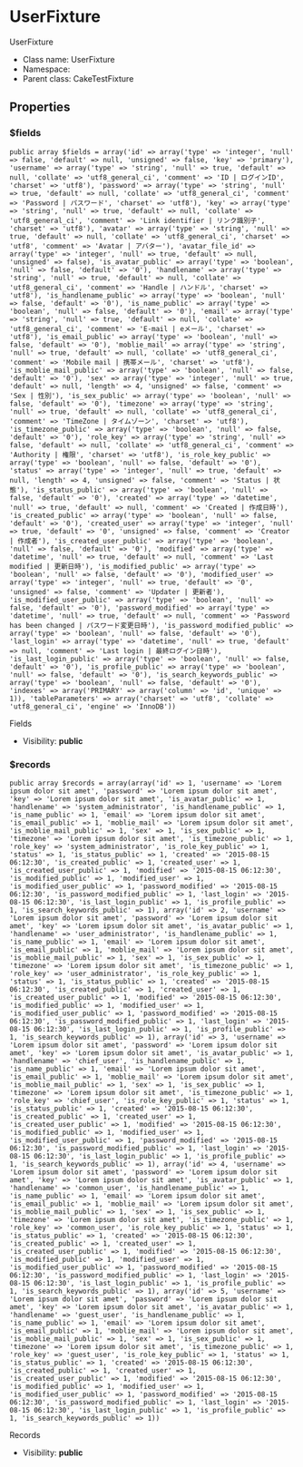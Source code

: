 UserFixture
===============

UserFixture




* Class name: UserFixture
* Namespace: 
* Parent class: CakeTestFixture





Properties
----------


### $fields

    public array $fields = array('id' => array('type' => 'integer', 'null' => false, 'default' => null, 'unsigned' => false, 'key' => 'primary'), 'username' => array('type' => 'string', 'null' => true, 'default' => null, 'collate' => 'utf8_general_ci', 'comment' => 'ID | ログインID', 'charset' => 'utf8'), 'password' => array('type' => 'string', 'null' => true, 'default' => null, 'collate' => 'utf8_general_ci', 'comment' => 'Password | パスワード', 'charset' => 'utf8'), 'key' => array('type' => 'string', 'null' => true, 'default' => null, 'collate' => 'utf8_general_ci', 'comment' => 'Link identifier | リンク識別子', 'charset' => 'utf8'), 'avatar' => array('type' => 'string', 'null' => true, 'default' => null, 'collate' => 'utf8_general_ci', 'charset' => 'utf8', 'comment' => 'Avatar | アバター'), 'avatar_file_id' => array('type' => 'integer', 'null' => true, 'default' => null, 'unsigned' => false), 'is_avatar_public' => array('type' => 'boolean', 'null' => false, 'default' => '0'), 'handlename' => array('type' => 'string', 'null' => true, 'default' => null, 'collate' => 'utf8_general_ci', 'comment' => 'Handle | ハンドル', 'charset' => 'utf8'), 'is_handlename_public' => array('type' => 'boolean', 'null' => false, 'default' => '0'), 'is_name_public' => array('type' => 'boolean', 'null' => false, 'default' => '0'), 'email' => array('type' => 'string', 'null' => true, 'default' => null, 'collate' => 'utf8_general_ci', 'comment' => 'E-mail | eメール', 'charset' => 'utf8'), 'is_email_public' => array('type' => 'boolean', 'null' => false, 'default' => '0'), 'moblie_mail' => array('type' => 'string', 'null' => true, 'default' => null, 'collate' => 'utf8_general_ci', 'comment' => 'Mobile mail | 携帯メール', 'charset' => 'utf8'), 'is_moblie_mail_public' => array('type' => 'boolean', 'null' => false, 'default' => '0'), 'sex' => array('type' => 'integer', 'null' => true, 'default' => null, 'length' => 4, 'unsigned' => false, 'comment' => 'Sex | 性別'), 'is_sex_public' => array('type' => 'boolean', 'null' => false, 'default' => '0'), 'timezone' => array('type' => 'string', 'null' => true, 'default' => null, 'collate' => 'utf8_general_ci', 'comment' => 'TimeZone | タイムゾーン', 'charset' => 'utf8'), 'is_timezone_public' => array('type' => 'boolean', 'null' => false, 'default' => '0'), 'role_key' => array('type' => 'string', 'null' => false, 'default' => null, 'collate' => 'utf8_general_ci', 'comment' => 'Authority | 権限', 'charset' => 'utf8'), 'is_role_key_public' => array('type' => 'boolean', 'null' => false, 'default' => '0'), 'status' => array('type' => 'integer', 'null' => true, 'default' => null, 'length' => 4, 'unsigned' => false, 'comment' => 'Status | 状態'), 'is_status_public' => array('type' => 'boolean', 'null' => false, 'default' => '0'), 'created' => array('type' => 'datetime', 'null' => true, 'default' => null, 'comment' => 'Created | 作成日時'), 'is_created_public' => array('type' => 'boolean', 'null' => false, 'default' => '0'), 'created_user' => array('type' => 'integer', 'null' => true, 'default' => '0', 'unsigned' => false, 'comment' => 'Creator | 作成者'), 'is_created_user_public' => array('type' => 'boolean', 'null' => false, 'default' => '0'), 'modified' => array('type' => 'datetime', 'null' => true, 'default' => null, 'comment' => 'Last modified | 更新日時'), 'is_modified_public' => array('type' => 'boolean', 'null' => false, 'default' => '0'), 'modified_user' => array('type' => 'integer', 'null' => true, 'default' => '0', 'unsigned' => false, 'comment' => 'Updater | 更新者'), 'is_modified_user_public' => array('type' => 'boolean', 'null' => false, 'default' => '0'), 'password_modified' => array('type' => 'datetime', 'null' => true, 'default' => null, 'comment' => 'Password has been changed | パスワード変更日時'), 'is_password_modified_public' => array('type' => 'boolean', 'null' => false, 'default' => '0'), 'last_login' => array('type' => 'datetime', 'null' => true, 'default' => null, 'comment' => 'Last login | 最終ログイン日時'), 'is_last_login_public' => array('type' => 'boolean', 'null' => false, 'default' => '0'), 'is_profile_public' => array('type' => 'boolean', 'null' => false, 'default' => '0'), 'is_search_keywords_public' => array('type' => 'boolean', 'null' => false, 'default' => '0'), 'indexes' => array('PRIMARY' => array('column' => 'id', 'unique' => 1)), 'tableParameters' => array('charset' => 'utf8', 'collate' => 'utf8_general_ci', 'engine' => 'InnoDB'))

Fields



* Visibility: **public**


### $records

    public array $records = array(array('id' => 1, 'username' => 'Lorem ipsum dolor sit amet', 'password' => 'Lorem ipsum dolor sit amet', 'key' => 'Lorem ipsum dolor sit amet', 'is_avatar_public' => 1, 'handlename' => 'system_administrator', 'is_handlename_public' => 1, 'is_name_public' => 1, 'email' => 'Lorem ipsum dolor sit amet', 'is_email_public' => 1, 'moblie_mail' => 'Lorem ipsum dolor sit amet', 'is_moblie_mail_public' => 1, 'sex' => 1, 'is_sex_public' => 1, 'timezone' => 'Lorem ipsum dolor sit amet', 'is_timezone_public' => 1, 'role_key' => 'system_administrator', 'is_role_key_public' => 1, 'status' => 1, 'is_status_public' => 1, 'created' => '2015-08-15 06:12:30', 'is_created_public' => 1, 'created_user' => 1, 'is_created_user_public' => 1, 'modified' => '2015-08-15 06:12:30', 'is_modified_public' => 1, 'modified_user' => 1, 'is_modified_user_public' => 1, 'password_modified' => '2015-08-15 06:12:30', 'is_password_modified_public' => 1, 'last_login' => '2015-08-15 06:12:30', 'is_last_login_public' => 1, 'is_profile_public' => 1, 'is_search_keywords_public' => 1), array('id' => 2, 'username' => 'Lorem ipsum dolor sit amet', 'password' => 'Lorem ipsum dolor sit amet', 'key' => 'Lorem ipsum dolor sit amet', 'is_avatar_public' => 1, 'handlename' => 'user_administrator', 'is_handlename_public' => 1, 'is_name_public' => 1, 'email' => 'Lorem ipsum dolor sit amet', 'is_email_public' => 1, 'moblie_mail' => 'Lorem ipsum dolor sit amet', 'is_moblie_mail_public' => 1, 'sex' => 1, 'is_sex_public' => 1, 'timezone' => 'Lorem ipsum dolor sit amet', 'is_timezone_public' => 1, 'role_key' => 'user_administrator', 'is_role_key_public' => 1, 'status' => 1, 'is_status_public' => 1, 'created' => '2015-08-15 06:12:30', 'is_created_public' => 1, 'created_user' => 1, 'is_created_user_public' => 1, 'modified' => '2015-08-15 06:12:30', 'is_modified_public' => 1, 'modified_user' => 1, 'is_modified_user_public' => 1, 'password_modified' => '2015-08-15 06:12:30', 'is_password_modified_public' => 1, 'last_login' => '2015-08-15 06:12:30', 'is_last_login_public' => 1, 'is_profile_public' => 1, 'is_search_keywords_public' => 1), array('id' => 3, 'username' => 'Lorem ipsum dolor sit amet', 'password' => 'Lorem ipsum dolor sit amet', 'key' => 'Lorem ipsum dolor sit amet', 'is_avatar_public' => 1, 'handlename' => 'chief_user', 'is_handlename_public' => 1, 'is_name_public' => 1, 'email' => 'Lorem ipsum dolor sit amet', 'is_email_public' => 1, 'moblie_mail' => 'Lorem ipsum dolor sit amet', 'is_moblie_mail_public' => 1, 'sex' => 1, 'is_sex_public' => 1, 'timezone' => 'Lorem ipsum dolor sit amet', 'is_timezone_public' => 1, 'role_key' => 'chief_user', 'is_role_key_public' => 1, 'status' => 1, 'is_status_public' => 1, 'created' => '2015-08-15 06:12:30', 'is_created_public' => 1, 'created_user' => 1, 'is_created_user_public' => 1, 'modified' => '2015-08-15 06:12:30', 'is_modified_public' => 1, 'modified_user' => 1, 'is_modified_user_public' => 1, 'password_modified' => '2015-08-15 06:12:30', 'is_password_modified_public' => 1, 'last_login' => '2015-08-15 06:12:30', 'is_last_login_public' => 1, 'is_profile_public' => 1, 'is_search_keywords_public' => 1), array('id' => 4, 'username' => 'Lorem ipsum dolor sit amet', 'password' => 'Lorem ipsum dolor sit amet', 'key' => 'Lorem ipsum dolor sit amet', 'is_avatar_public' => 1, 'handlename' => 'common_user', 'is_handlename_public' => 1, 'is_name_public' => 1, 'email' => 'Lorem ipsum dolor sit amet', 'is_email_public' => 1, 'moblie_mail' => 'Lorem ipsum dolor sit amet', 'is_moblie_mail_public' => 1, 'sex' => 1, 'is_sex_public' => 1, 'timezone' => 'Lorem ipsum dolor sit amet', 'is_timezone_public' => 1, 'role_key' => 'common_user', 'is_role_key_public' => 1, 'status' => 1, 'is_status_public' => 1, 'created' => '2015-08-15 06:12:30', 'is_created_public' => 1, 'created_user' => 1, 'is_created_user_public' => 1, 'modified' => '2015-08-15 06:12:30', 'is_modified_public' => 1, 'modified_user' => 1, 'is_modified_user_public' => 1, 'password_modified' => '2015-08-15 06:12:30', 'is_password_modified_public' => 1, 'last_login' => '2015-08-15 06:12:30', 'is_last_login_public' => 1, 'is_profile_public' => 1, 'is_search_keywords_public' => 1), array('id' => 5, 'username' => 'Lorem ipsum dolor sit amet', 'password' => 'Lorem ipsum dolor sit amet', 'key' => 'Lorem ipsum dolor sit amet', 'is_avatar_public' => 1, 'handlename' => 'guest_user', 'is_handlename_public' => 1, 'is_name_public' => 1, 'email' => 'Lorem ipsum dolor sit amet', 'is_email_public' => 1, 'moblie_mail' => 'Lorem ipsum dolor sit amet', 'is_moblie_mail_public' => 1, 'sex' => 1, 'is_sex_public' => 1, 'timezone' => 'Lorem ipsum dolor sit amet', 'is_timezone_public' => 1, 'role_key' => 'guest_user', 'is_role_key_public' => 1, 'status' => 1, 'is_status_public' => 1, 'created' => '2015-08-15 06:12:30', 'is_created_public' => 1, 'created_user' => 1, 'is_created_user_public' => 1, 'modified' => '2015-08-15 06:12:30', 'is_modified_public' => 1, 'modified_user' => 1, 'is_modified_user_public' => 1, 'password_modified' => '2015-08-15 06:12:30', 'is_password_modified_public' => 1, 'last_login' => '2015-08-15 06:12:30', 'is_last_login_public' => 1, 'is_profile_public' => 1, 'is_search_keywords_public' => 1))

Records



* Visibility: **public**



